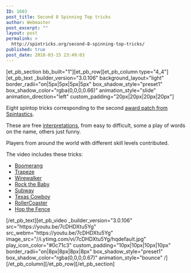```yaml
---
ID: 1603
post_title: Second 8 Spinning Top tricks
author: Webmaster
post_excerpt: ""
layout: post
permalink: >
  http://spintricks.org/second-8-spinning-top-tricks/
published: true
post_date: 2018-03-15 23:49:03
---
```

[et_pb_section bb_built="1"][et_pb_row][et_pb_column type="4_4"][et_pb_text _builder_version="3.0.106" background_layout="light" border_radii="on|5px|5px|5px|5px" box_shadow_style="preset1" box_shadow_color="rgba(0,0,0,0.66)" animation_style="slide" animation_direction="left" custom_padding="20px|20px|20px|20px"]

Eight spintop tricks corresponding to the second <a href="/spintastics-award-patches/">award patch from Spintastics</a>.

These are free <a href="/category/watching/free-interpretations/">interpretations</a>, from easy to difficult, some a play of words on the name, others just funny.

Players from around the world with different skill levels contributed.

The video includes these tricks:
<ul>
 	<li><a href="/tag/boomerang">Boomerang</a></li>
 	<li><a href="/tag/trapeze">Trapeze</a></li>
 	<li><a href="/tag/wirewalker">Wirewalker</a></li>
 	<li><a href="/tag/rock-the-baby">Rock the Baby</a></li>
 	<li><a href="/tag/subway">Subway</a></li>
 	<li><a href="/tag/texas-cowboy">Texas Cowboy</a></li>
 	<li><a href="/tag/rollercoaster">RollerCoaster</a></li>
 	<li><a href="/tag/hop-the-fence">Hop the Fence</a></li>
</ul>
[/et_pb_text][et_pb_video _builder_version="3.0.106" src="https://youtu.be/7cDHDXtu5Yg" src_webm="https://youtu.be/7cDHDXtu5Yg" image_src="//i.ytimg.com/vi/7cDHDXtu5Yg/hqdefault.jpg" play_icon_color="#0c71c3" custom_padding="10px|10px|10px|10px" border_radii="on|8px|8px|8px|8px" box_shadow_style="preset1" box_shadow_color="rgba(0,0,0,0.67)" animation_style="bounce" /][/et_pb_column][/et_pb_row][/et_pb_section]